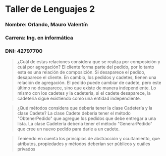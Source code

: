 # Taller de Lenguajes 2
### Nombre: Orlando, Mauro Valentín
### Carrera: Ing. en informática
### DNI: 42797700

> ¿Cuál de estas relaciones considera que se realiza por composición y cuál por agregación?
El cliente forma parte del pedido, por lo tanto esta es una relación de composición. Si desaparece el pedido, desaparece el cliente. En cambio, los pedidos y cadetes, tienen una relación de agregación. El pedido puede cambiar de cadete, pero este último no desaparece, sino que existe de manera independiente. Lo mismo con los cadetes y la cadeteria, si el cadete desaparece, la cadeteria sigue existiendo como una entidad independiente.

> ¿Qué métodos considera que debería tener la clase Cadetería y la clase Cadete?
La clase Cadete deberia tener el método "ObtenerPedido" que agregue los pedidos que debe entregar a una lista.
La clase Cadetería deberia tener el método "GenerarPedido" que cree un nuevo pedido para darle a un cadete.

> Teniendo en cuenta los principios de abstracción y ocultamiento, que atributos, propiedades y métodos deberían ser públicos y cuáles privados
